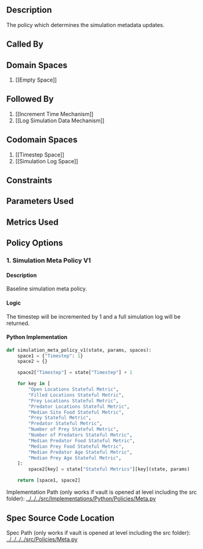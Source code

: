 ## Description

The policy which determines the simulation metadata updates.
## Called By
## Domain Spaces
1. [[Empty Space]]
## Followed By
1. [[Increment Time Mechanism]]
2. [[Log Simulation Data Mechanism]]
## Codomain Spaces
1. [[Timestep Space]]
2. [[Simulation Log Space]]
## Constraints
## Parameters Used
## Metrics Used
## Policy Options
### 1. Simulation Meta Policy V1
#### Description
Baseline simulation meta policy.
#### Logic
The timestep will be incremented by 1 and a full simulation log will be returned.
#### Python Implementation
```python
def simulation_meta_policy_v1(state, params, spaces):
    space1 = {"Timestep": 1}
    space2 = {}

    space2["Timestep"] = state["Timestep"] + 1

    for key in [
        "Open Locations Stateful Metric",
        "Filled Locations Stateful Metric",
        "Prey Locations Stateful Metric",
        "Predator Locations Stateful Metric",
        "Median Site Food Stateful Metric",
        "Prey Stateful Metric",
        "Predator Stateful Metric",
        "Number of Prey Stateful Metric",
        "Number of Predators Stateful Metric",
        "Median Predator Food Stateful Metric",
        "Median Prey Food Stateful Metric",
        "Median Predator Age Stateful Metric",
        "Median Prey Age Stateful Metric",
    ]:
        space2[key] = state["Stateful Metrics"][key](state, params)

    return [space1, space2]
```
Implementation Path (only works if vault is opened at level including the src folder): [../../../src/Implementations/Python/Policies/Meta.py](../../../src/Implementations/Python/Policies/Meta.py)

## Spec Source Code Location

Spec Path (only works if vault is opened at level including the src folder): [../../../../src/Policies/Meta.py](../../../../src/Policies/Meta.py)


